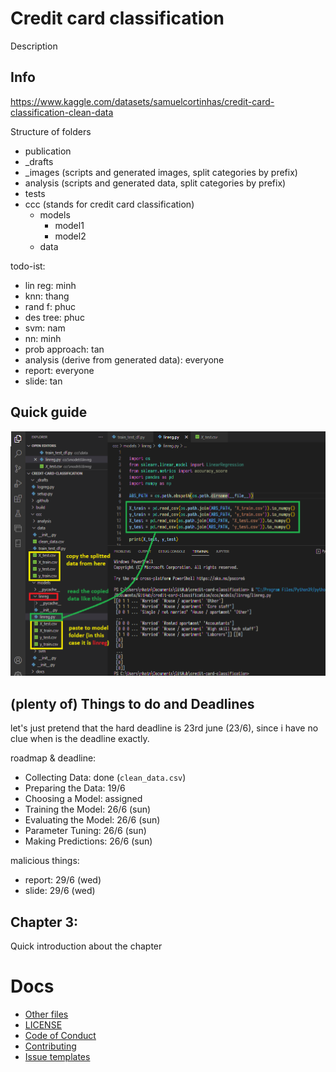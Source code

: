 # Credit card classification
Description
<!--
![preview](https://github.com/htnminh/python-template/blob/main/docs/preview.png)


List of good files in repo:
- []()
- []()
- []()
-->

## Info
https://www.kaggle.com/datasets/samuelcortinhas/credit-card-classification-clean-data

Structure of folders
- publication
- _drafts
- _images (scripts and generated images, split categories by prefix)
- analysis (scripts and generated data, split categories by prefix)
- tests
- ccc (stands for credit card classification)
  - models
    - model1
    - model2
  - data

todo-ist:
- lin reg: minh
- knn: thang
- rand f: phuc
- des tree: phuc
- svm: nam
- nn: minh
- prob approach: tan
- analysis (derive from generated data): everyone
- report: everyone
- slide: tan
  
## Quick guide
![](https://github.com/htnminh/credit-card-classification/blob/main/_images/Screenshot%202022-06-19%20185845.png)

## (plenty of) Things to do and Deadlines
let's just pretend that the hard deadline is 23rd june (23/6), since i have no clue when is the deadline exactly.

roadmap & deadline:
- Collecting Data: done (`clean_data.csv`)
- Preparing the Data: 19/6
- Choosing a Model: assigned
- Training the Model: 26/6 (sun)
- Evaluating the Model: 26/6 (sun)
- Parameter Tuning: 26/6 (sun)
- Making Predictions: 26/6 (sun)

malicious things:
- report: 29/6 (wed)
- slide: 29/6 (wed)

## Chapter 3:
Quick introduction about the chapter

# Docs
- [Other files]()
- [LICENSE]()
- [Code of Conduct]()
- [Contributing]()
- [Issue templates]()
